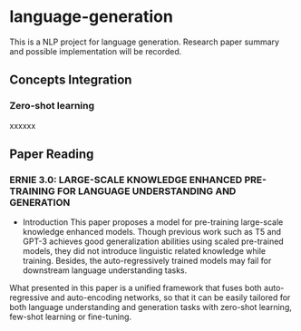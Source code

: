# language-generation

This is a NLP project for language generation. Research paper summary and possible implementation will be recorded.

## Concepts Integration

### Zero-shot learning

xxxxxx

## Paper Reading

### ERNIE 3.0:  LARGE-SCALE KNOWLEDGE ENHANCED PRE-TRAINING FOR LANGUAGE UNDERSTANDING AND GENERATION

- Introduction
This paper proposes a model for pre-training large-scale knowledge enhanced models. Though previous work such as T5 and 
GPT-3 achieves good generalization abilities using scaled pre-trained models, they did not introduce linguistic related
knowledge while training. Besides, the auto-regressively trained models may fail for downstream language understanding 
tasks.

What presented in this paper is a unified framework that fuses both auto-regressive and auto-encoding networks, so that
it can be easily tailored for both language understanding and generation tasks with zero-shot learning, few-shot learning
or fine-tuning.